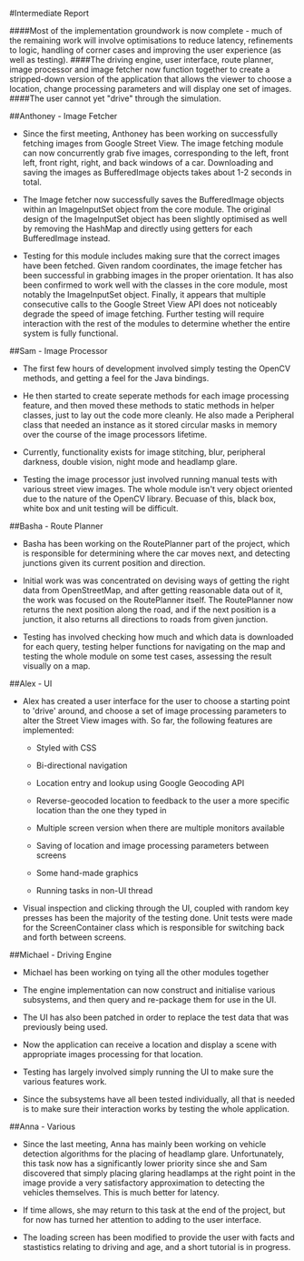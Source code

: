 #Intermediate Report

####Most of the implementation groundwork is now complete - much of the remaining work will involve optimisations to reduce latency, refinements to logic, handling of corner cases and improving the user experience (as well as testing).
####The driving engine, user interface, route planner, image processor and image fetcher now function together to create a stripped-down version of the application that allows the viewer to choose a location, change processing parameters and will display one set of images. 
####The user cannot yet "drive" through the simulation.

##Anthoney - Image Fetcher

- Since the first meeting, Anthoney has been working on successfully fetching images from Google Street View. The image fetching module can now concurrently grab five images, corresponding to the left, front left, front right, right, and back windows of a car. Downloading and saving the images as BufferedImage objects takes about 1-2 seconds in total. 

- The Image fetcher now successfully saves the BufferedImage objects within an ImageInputSet object from the core module. The original design of the ImageInputSet object has been slightly optimised as well by removing the HashMap and directly using getters for each BufferedImage instead.

- Testing for this module includes making sure that the correct images have been fetched. Given random coordinates, the image fetcher has been successful in grabbing images in the proper orientation. It has also been confirmed to work well with the classes in the core module, most notably the ImageInputSet object. Finally, it appears that multiple consecutive calls to the Google Street View API does not noticeably degrade the speed of image fetching. Further testing will require interaction with the rest of the modules to determine whether the entire system is fully functional. 

##Sam - Image Processor

- The first few hours of development involved simply testing the OpenCV methods, and getting a feel for the Java bindings.

- He then started to create seperate methods for each image processing feature, and then moved these methods to static methods in helper classes, just to lay out the code more cleanly. He also made a Peripheral class that needed an instance as it stored circular masks in memory over the course of the image processors lifetime.

- Currently, functionality exists for image stitching, blur, peripheral darkness, double vision, night mode and headlamp glare.

- Testing the image processor just involved running manual tests with various street view images. The whole module isn't very object oriented due to the nature of the OpenCV library. Becuase of this, black box, white box and unit testing will be difficult.

##Basha - Route Planner

- Basha has been working on the RoutePlanner part of the project, which is responsible for determining where the car moves next, and detecting junctions given its current position and direction.

- Initial work was was concentrated on devising ways of getting the right data from OpenStreetMap, and after getting reasonable data out of it, the work was focused on the RoutePlanner itself. The RoutePlanner now returns the next position along the road, and if the next position is a junction, it also returns all directions to roads from given junction.

- Testing has involved checking how much and which data is downloaded for each query, testing helper functions for navigating on the map and testing the whole module on some test cases, assessing the result visually on a map.

##Alex - UI

- Alex has created a user interface for the user to choose a starting point to 'drive' around, and choose a set of image processing parameters to alter the Street View images with. So far, the following features are implemented:

	- Styled with CSS

	- Bi-directional navigation

	- Location entry and lookup using Google Geocoding API

	- Reverse-geocoded location to feedback to the user a more specific location than the one they typed in

	- Multiple screen version when there are multiple monitors available

	- Saving of location and image processing parameters between screens

	- Some hand-made graphics

	- Running tasks in non-UI thread

- Visual inspection and clicking through the UI, coupled with random key presses has been the majority of the testing done. Unit tests were made for the ScreenContainer class which is responsible for switching back and forth between screens.

##Michael - Driving Engine

- Michael has been working on tying all the other modules together

- The engine implementation can now construct and initialise various subsystems, and then query and re-package them for use in the UI.

- The UI has also been patched in order to replace the test data that was previously being used.

- Now the application can receive a location and display a scene with appropriate images processing for that location.

- Testing has largely involved simply running the UI to make sure the various features work.

- Since the subsystems have all been tested individually, all that is needed is to make sure their interaction works by testing the whole application.

##Anna - Various

- Since the last meeting, Anna has mainly been working on vehicle detection algorithms for the placing of headlamp glare. Unfortunately, this task now has a significantly lower priority since she and Sam discovered that simply placing glaring headlamps at the right point in the image provide 
a very satisfactory approximation to detecting the vehicles themselves. This is much better for latency.

- If time allows, she may return to this task at the end of the project, but for now has turned her attention to adding to the user interface.

- The loading screen has been modified to provide the user with facts and stastistics relating to driving and age, and a short tutorial is in progress.

